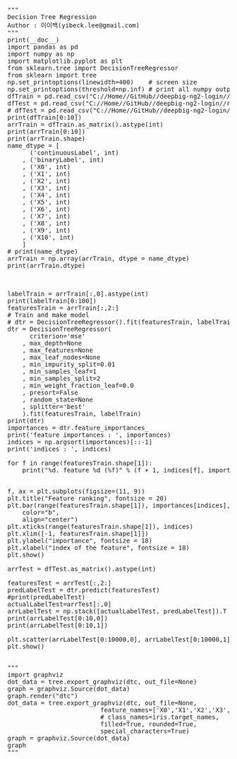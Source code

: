 <pre>
"""
Decision Tree Regression
Author : 이이백(yibeck.lee@gmail.com)
"""
print(__doc__)
import pandas as pd
import numpy as np
import matplotlib.pyplot as plt
from sklearn.tree import DecisionTreeRegressor
from sklearn import tree
np.set_printoptions(linewidth=400)    # screen size
np.set_printoptions(threshold=np.inf) # print all numpy output
dfTrain = pd.read_csv("C://Home//GitHub//deepbig-ng2-login//resources//data//data01-train.csv",header=None)
dfTest = pd.read_csv("C://Home//GitHub//deepbig-ng2-login//resources//data//data01-test.csv",header=None)
# dfTest = pd.read_csv("C://Home//GitHub//deepbig-ng2-login//resources//data//data01-train.csv",header=None)
print(dfTrain[0:10])
arrTrain = dfTrain.as_matrix().astype(int)
print(arrTrain[0:10])
print(arrTrain.shape)
name_dtype = [
      ('continuousLabel', int)
    , ('binaryLabel', int)
    , ('X0', int)
    , ('X1', int)
    , ('X2', int)
    , ('X3', int)
    , ('X4', int)
    , ('X5', int)
    , ('X6', int)
    , ('X7', int)
    , ('X8', int)
    , ('X9', int)
    , ('X10', int)
    ]
# print(name_dtype)
arrTrain = np.array(arrTrain, dtype = name_dtype)
print(arrTrain.dtype)



labelTrain = arrTrain[:,0].astype(int) 
print(labelTrain[0:100])
featuresTrain = arrTrain[:,2:]
# Train and make model
# dtr = DecisionTreeRegressor().fit(featuresTrain, labelTrain)
dtr = DecisionTreeRegressor(
      criterion='mse'
    , max_depth=None
    , max_features=None
    , max_leaf_nodes=None
    , min_impurity_split=0.01
    , min_samples_leaf=1
    , min_samples_split=2
    , min_weight_fraction_leaf=0.0
    , presort=False
    , random_state=None
    , splitter='best'
    ).fit(featuresTrain, labelTrain)
print(dtr)
importances = dtr.feature_importances_
print('feature importances : ', importances)
indices = np.argsort(importances)[::-1]
print('indices : ', indices)

for f in range(featuresTrain.shape[1]):
    print("%d. feature %d (%f)" % (f + 1, indices[f], importances[indices[f]]))


f, ax = plt.subplots(figsize=(11, 9))
plt.title("Feature ranking", fontsize = 20)
plt.bar(range(featuresTrain.shape[1]), importances[indices],
    color="b", 
    align="center")
plt.xticks(range(featuresTrain.shape[1]), indices)
plt.xlim([-1, featuresTrain.shape[1]])
plt.ylabel("importance", fontsize = 18)
plt.xlabel("index of the feature", fontsize = 18)
plt.show()

arrTest = dfTest.as_matrix().astype(int)

featuresTest = arrTest[:,2:]
predLabelTest = dtr.predict(featuresTest)
#print(predLabelTest)
actualLabelTest=arrTest[:,0]
arrLabelTest = np.stack([actualLabelTest, predLabelTest]).T
print(arrLabelTest[0:10,0])
print(arrLabelTest[0:10,1])

plt.scatter(arrLabelTest[0:10000,0], arrLabelTest[0:10000,1])
plt.show()


"""
import graphviz 
dot_data = tree.export_graphviz(dtc, out_file=None) 
graph = graphviz.Source(dot_data) 
graph.render("dtc") 
dot_data = tree.export_graphviz(dtc, out_file=None, 
                         feature_names=['X0','X1','X2','X3','X4','X5','X6','X7','X8','X0','X10'],  
                         # class_names=iris.target_names,  
                         filled=True, rounded=True,  
                         special_characters=True)  
graph = graphviz.Source(dot_data)  
graph
"""
</pre>
